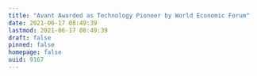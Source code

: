 ```yaml
---
title: "Avant Awarded as Technology Pioneer by World Economic Forum"
date: 2021-06-17 08:49:39
lastmod: 2021-06-17 08:49:39
draft: false
pinned: false
homepage: false
uuid: 9167
---
```

